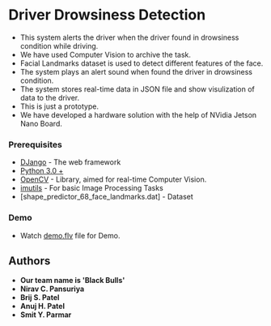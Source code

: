 # Driver Drowsiness Detection

- This system alerts the driver when the driver found in drowsiness condition while driving.
- We have used Computer Vision to archive the task.
- Facial Landmarks dataset is used to detect different features of the face.
- The system plays an alert sound when found the driver in drowsiness condition.
- The system stores real-time data in JSON file and show visulization of data to the driver.
- This is just a prototype.
- We have developed a hardware solution with the help of NVidia Jetson Nano Board.


### Prerequisites

- [DJango](https://docs.djangoproject.com/en/3.0/) - The web framework
- [Python 3.0 +](https://www.python.org/downloads/)
- [OpenCV](https://opencv.org/) - Library, aimed for real-time Computer Vision.
- [imutils](https://pypi.org/project/imutils/) - For basic Image Processing Tasks
- [shape_predictor_68_face_landmarks.dat] - Dataset


### Demo

- Watch [demo.flv](https://github.com/niravpansuriya/driver-drowsiness-detection/blob/master/demo.flv) file for Demo.



## Authors

* **Our team name is 'Black Bulls'**
* **Nirav C. Pansuriya** 
* **Brij S. Patel** 
* **Anuj H. Patel** 
* **Smit Y. Parmar** 

